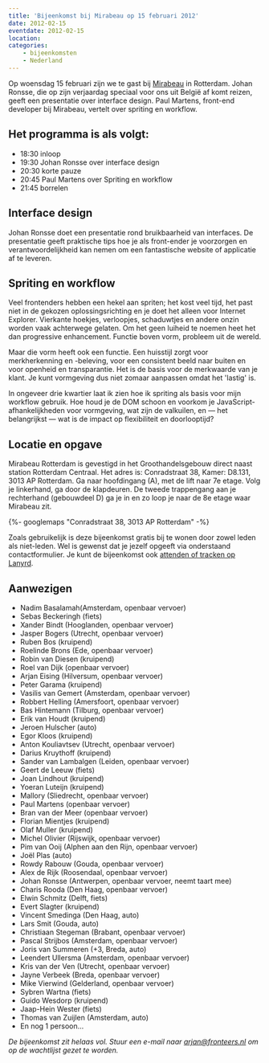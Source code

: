 ```yaml
---
title: 'Bijeenkomst bij Mirabeau op 15 februari 2012'
date: 2012-02-15
eventdate: 2012-02-15
location:
categories:
    - bijeenkomsten
    - Nederland
---
```


Op woensdag 15 februari zijn we te gast bij [Mirabeau](http://mirabeau.nl) in Rotterdam. Johan Ronsse, die op zijn verjaardag speciaal voor ons uit België af komt reizen, geeft een presentatie over interface design. Paul Martens, front-end developer bij Mirabeau, vertelt over spriting en workflow.

## Het programma is als volgt:

-   18:30 inloop
-   19:30 Johan Ronsse over interface design
-   20:30 korte pauze
-   20:45 Paul Martens over Spriting en workflow
-   21:45 borrelen

## Interface design

Johan Ronsse doet een presentatie rond bruikbaarheid van interfaces. De presentatie geeft praktische tips hoe je als front-ender je voorzorgen en verantwoordelijkheid kan nemen om een fantastische website of applicatie af te leveren.

## Spriting en workflow

Veel frontenders hebben een hekel aan spriten; het kost veel tijd, het past niet in de gekozen oplossingsrichting en je doet het alleen voor Internet Explorer. Vierkante hoekjes, verloopjes, schaduwtjes en andere onzin worden vaak achterwege gelaten. Om het geen luiheid te noemen heet het dan progressive enhancement. Functie boven vorm, probleem uit de wereld.

Maar die vorm heeft ook een functie. Een huisstijl zorgt voor merkherkenning en -beleving, voor een consistent beeld naar buiten en voor openheid en transparantie. Het is de basis voor de merkwaarde van je klant. Je kunt vormgeving dus niet zomaar aanpassen omdat het 'lastig' is.

In ongeveer drie kwartier laat ik zien hoe ik spriting als basis voor mijn workflow gebruik. Hoe houd je de DOM schoon en voorkom je JavaScript-afhankelijkheden voor vormgeving, wat zijn de valkuilen, en — het belangrijkst — wat is de impact op flexibiliteit en doorlooptijd?

## Locatie en opgave

Mirabeau Rotterdam is gevestigd in het Groothandelsgebouw direct naast station Rotterdam Centraal. Het adres is: Conradstraat 38, Kamer: D8.131, 3013 AP Rotterdam. Ga naar hoofdingang (A), met de lift naar 7e etage. Volg je linkerhand, ga door de klapdeuren. De tweede trappengang aan je rechterhand (gebouwdeel D) ga je in en zo loop je naar de 8e etage waar Mirabeau zit.

{%- googlemaps "Conradstraat 38, 3013 AP Rotterdam" -%}

Zoals gebruikelijk is deze bijeenkomst gratis bij te wonen door zowel leden als niet-leden. Wel is gewenst dat je jezelf opgeeft via onderstaand contactformulier. Je kunt de bijeenkomst ook [attenden of tracken op Lanyrd](https://web.archive.org/web/20171002053735/http://lanyrd.com/2012/fronteers-mirabeau-rotterdam/).

## Aanwezigen

-   Nadim Basalamah(Amsterdam, openbaar vervoer)
-   Sebas Beckeringh (fiets)
-   Xander Bindt (Hooglanden, openbaar vervoer)
-   Jasper Bogers (Utrecht, openbaar vervoer)
-   Ruben Bos (kruipend)
-   Roelinde Brons (Ede, openbaar vervoer)
-   Robin van Diesen (kruipend)
-   Roel van Dijk (openbaar vervoer)
-   Arjan Eising (Hilversum, openbaar vervoer)
-   Peter Garama (kruipend)
-   Vasilis van Gemert (Amsterdam, openbaar vervoer)
-   Robbert Helling (Amersfoort, openbaar vervoer)
-   Bas Hintemann (Tilburg, openbaar vervoer)
-   Erik van Houdt (kruipend)
-   Jeroen Hulscher (auto)
-   Egor Kloos (kruipend)
-   Anton Kouliavtsev (Utrecht, openbaar vervoer)
-   Darius Kruythoff (kruipend)
-   Sander van Lambalgen (Leiden, openbaar vervoer)
-   Geert de Leeuw (fiets)
-   Joan Lindhout (kruipend)
-   Yoeran Luteijn (kruipend)
-   Mallory (Sliedrecht, openbaar vervoer)
-   Paul Martens (openbaar vervoer)
-   Bran van der Meer (openbaar vervoer)
-   Florian Mientjes (kruipend)
-   Olaf Muller (kruipend)
-   Michel Olivier (Rijswijk, openbaar vervoer)
-   Pim van Ooij (Alphen aan den Rijn, openbaar vervoer)
-   Joël Plas (auto)
-   Rowdy Rabouw (Gouda, openbaar vervoer)
-   Alex de Rijk (Roosendaal, openbaar vervoer)
-   Johan Ronsse (Antwerpen, openbaar vervoer, neemt taart mee)
-   Charis Rooda (Den Haag, openbaar vervoer)
-   Elwin Schmitz (Delft, fiets)
-   Evert Slagter (kruipend)
-   Vincent Smedinga (Den Haag, auto)
-   Lars Smit (Gouda, auto)
-   Christiaan Stegeman (Brabant, openbaar vervoer)
-   Pascal Strijbos (Amsterdam, openbaar vervoer)
-   Joris van Summeren (+3, Breda, auto)
-   Leendert Ullersma (Amsterdam, openbaar vervoer)
-   Kris van der Ven (Utrecht, openbaar vervoer)
-   Jayne Verbeek (Breda, openbaar vervoer)
-   Mike Vierwind (Gelderland, openbaar vervoer)
-   Sybren Wartna (fiets)
-   Guido Wesdorp (kruipend)
-   Jaap-Hein Wester (fiets)
-   Thomas van Zuijlen (Amsterdam, auto)
-   En nog 1 persoon…

_De bijeenkomst zit helaas vol. Stuur een e-mail naar <arjan@fronteers.nl> om op de wachtlijst gezet te worden._
